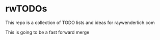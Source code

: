 # rwTODOs

This repo is a collection of TODO lists and ideas for raywenderlich.com

This is going to be a fast forward merge
